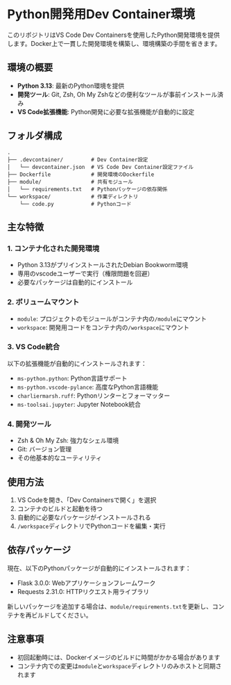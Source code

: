 # Python開発用Dev Container環境

このリポジトリはVS Code Dev Containersを使用したPython開発環境を提供します。Docker上で一貫した開発環境を構築し、環境構築の手間を省きます。

## 環境の概要

- **Python 3.13**: 最新のPython環境を提供
- **開発ツール**: Git, Zsh, Oh My Zshなどの便利なツールが事前インストール済み
- **VS Code拡張機能**: Python開発に必要な拡張機能が自動的に設定

## フォルダ構成

```
.
├── .devcontainer/         # Dev Container設定
│   └── devcontainer.json  # VS Code Dev Container設定ファイル
├── Dockerfile             # 開発環境のDockerfile
├── module/                # 共有モジュール
│   └── requirements.txt   # Pythonパッケージの依存関係
└── workspace/             # 作業ディレクトリ
    └── code.py            # Pythonコード
```

## 主な特徴

### 1. コンテナ化された開発環境

- Python 3.13がプリインストールされたDebian Bookworm環境
- 専用のvscodeユーザーで実行（権限問題を回避）
- 必要なパッケージは自動的にインストール

### 2. ボリュームマウント

- `module`: プロジェクトのモジュールがコンテナ内の`/module`にマウント
- `workspace`: 開発用コードをコンテナ内の`/workspace`にマウント

### 3. VS Code統合

以下の拡張機能が自動的にインストールされます：
- `ms-python.python`: Python言語サポート
- `ms-python.vscode-pylance`: 高度なPython言語機能
- `charliermarsh.ruff`: Pythonリンターとフォーマッター
- `ms-toolsai.jupyter`: Jupyter Notebook統合

### 4. 開発ツール

- Zsh & Oh My Zsh: 強力なシェル環境
- Git: バージョン管理
- その他基本的なユーティリティ

## 使用方法

1. VS Codeを開き、「Dev Containersで開く」を選択
2. コンテナのビルドと起動を待つ
3. 自動的に必要なパッケージがインストールされる
4. `/workspace`ディレクトリでPythonコードを編集・実行

## 依存パッケージ

現在、以下のPythonパッケージが自動的にインストールされます：
- Flask 3.0.0: Webアプリケーションフレームワーク
- Requests 2.31.0: HTTPリクエスト用ライブラリ

新しいパッケージを追加する場合は、`module/requirements.txt`を更新し、コンテナを再ビルドしてください。

## 注意事項

- 初回起動時には、Dockerイメージのビルドに時間がかかる場合があります
- コンテナ内での変更は`module`と`workspace`ディレクトリのみホストと同期されます
